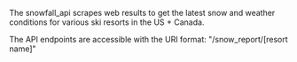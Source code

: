 The snowfall_api scrapes web results to get the latest snow and weather conditions for various ski resorts in the US + Canada.

The API endpoints are accessible with the URI format: "/snow_report/[resort name]"
